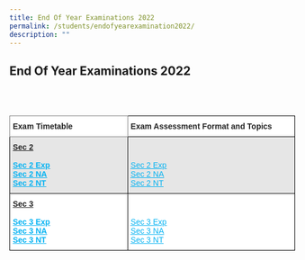 ```yaml
---
title: End Of Year Examinations 2022
permalink: /students/endofyearexamination2022/
description: ""
---
```

## End Of Year Examinations 2022
<br>
<br>

<style type="text/css">
.tg  {border-collapse:collapse;border-spacing:0;}
.tg td{border-color:black;border-style:solid;border-width:1px;font-family:Arial, sans-serif;font-size:14px;
  overflow:hidden;padding:10px 5px;word-break:normal;}
.tg th{border-color:black;border-style:solid;border-width:1px;font-family:Arial, sans-serif;font-size:14px;
  font-weight:normal;overflow:hidden;padding:10px 5px;word-break:normal;}
.tg .tg-qeid{background-color:#FFF;color:#222;font-weight:bold;text-align:left;text-decoration:underline;vertical-align:top}
.tg .tg-l2bf{background-color:#FFF;color:#222;font-weight:bold;text-align:left;vertical-align:top}
.tg .tg-84e0{background-color:#E6E6E6;color:#222;font-weight:bold;text-align:left;text-decoration:underline;vertical-align:top}
.tg .tg-xyrl{background-color:#E6E6E6;color:#222;text-align:left;vertical-align:top}
.tg .tg-0f6e{background-color:#FFF;border-color:inherit;color:#222;font-weight:bold;text-align:left;vertical-align:top}
.tg .tg-tsok{background-color:#FFF;color:#222;text-align:left;vertical-align:top}
</style>
<table style="undefined;table-layout: fixed; width: 508px" class="tg">
<colgroup>
<col style="width: 210px">
<col style="width: 298px">
</colgroup>
<thead>
  <tr>
    <th class="tg-0f6e"><span style="font-weight:bold">Exam Timetable</span></th>
    <th class="tg-l2bf"><span style="font-weight:bold">Exam Assessment Format and Topics</span></th>
  </tr>
</thead>
<tbody>
  <tr>
    <td class="tg-84e0"><span style="font-weight:bold">Sec 2</span><br><br><a rel="noopener noreferrer" target="_blank" href=""><span style="text-decoration:underline;color:#02B2F2;background-color:transparent">Sec 2 Exp</span></a><br><a rel="noopener noreferrer" target="_blank" href="/files/tss-sec-2-exp.pdf"><span style="text-decoration:underline;color:#02B2F2;background-color:transparent">Sec 2 NA</span></a><br><a rel="noopener noreferrer" target="_blank" href="/files/tss-sec-2-na.pdf"><span style="text-decoration:underline;color:#02B2F2;background-color:transparent">Sec 2 NT</span></a></td>
    <td class="tg-xyrl"> <br><br><a rel="noopener noreferrer" target="_blank" href="/files/tss-sec-2-nt.pdf"><span style="text-decoration:underline;color:#02B2F2;background-color:transparent">Sec 2 Exp</span></a><br><a rel="noopener noreferrer" target="_blank" href="/files/tss-2022-assessment-format-and-topics-s2e.pdf"><span style="text-decoration:underline;color:#02B2F2;background-color:transparent">Sec 2 NA</span></a><br><a rel="noopener noreferrer" target="_blank" href="/files/tss-2022-assessment-format-and-topics-s2na.pdf"><span style="text-decoration:underline;color:#02B2F2;background-color:transparent">Sec 2 NT</span></a></td>
  </tr>
  <tr>
    <td class="tg-qeid"><span style="font-weight:bold">Sec 3</span><br><br><a rel="noopener noreferrer" target="_blank" href=""><span style="text-decoration:underline;color:#02B2F2;background-color:transparent">Sec 3 Exp</span></a><br><a rel="noopener noreferrer" target="_blank" href="https://tanglinsec.moe.edu.sg/wp-content/uploads/2022/08/EYE-Timetable-Sec-3-NA.pdf"><span style="text-decoration:underline;color:#02B2F2;background-color:transparent">Sec 3 NA</span></a><br><a rel="noopener noreferrer" target="_blank" href="https://tanglinsec.moe.edu.sg/wp-content/uploads/2022/08/EYE-Timetable-Sec-3-NT.pdf"><span style="text-decoration:underline;color:#02B2F2;background-color:transparent">Sec 3 NT</span></a></td>
    <td class="tg-tsok"> <br><br><a rel="noopener noreferrer" target="_blank" href="https://tanglinsec.moe.edu.sg/wp-content/uploads/2022/08/2022-Assessment-Format-and-Topics-S3E.pdf"><span style="text-decoration:underline;color:#02B2F2;background-color:transparent">Sec 3 Exp</span></a><br><a rel="noopener noreferrer" target="_blank" href="https://tanglinsec.moe.edu.sg/wp-content/uploads/2022/08/2022-Assessment-Format-and-Topics-S3NA.pdf"><span style="text-decoration:underline;color:#02B2F2;background-color:transparent">Sec 3 NA</span></a><br><a rel="noopener noreferrer" target="_blank" href="https://tanglinsec.moe.edu.sg/wp-content/uploads/2022/08/2022-Assessment-Format-and-Topics-S3NT.pdf"><span style="text-decoration:underline;color:#02B2F2;background-color:transparent">Sec 3 NT</span></a></td>
  </tr>
</tbody>
</table>